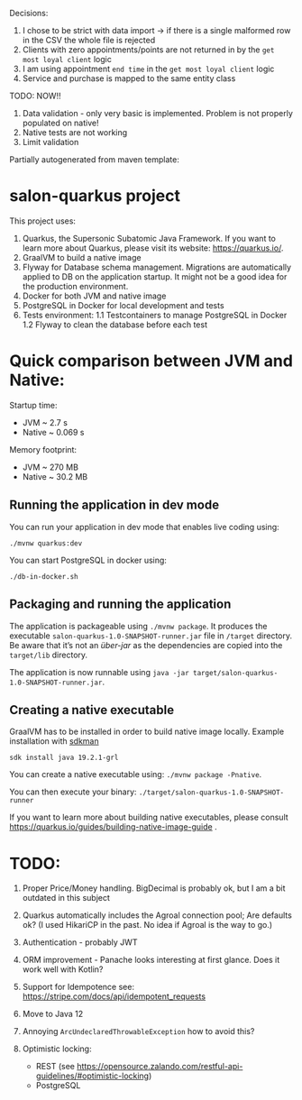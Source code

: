 Decisions: 
1. I chose to be strict with data import -> if there is a single malformed row in the CSV the whole file is rejected
1. Clients with zero appointments/points are not returned in by the `get most loyal client` logic
1. I am using appointment `end time` in the `get most loyal client` logic
1. Service and purchase is mapped to the same entity class

TODO: NOW!! 
1. Data validation - only very basic is implemented. Problem is not properly populated on native!
1. Native tests are not working
1. Limit validation


Partially autogenerated from maven template: 
# salon-quarkus project

This project uses:
1. Quarkus, the Supersonic Subatomic Java Framework. If you want to learn more about Quarkus, please visit its website: https://quarkus.io/.
1. GraalVM to build a native image
1. Flyway for Database schema management. Migrations are automatically applied to DB on the application startup. It might not be a good idea for the production environment.
1. Docker for both JVM and native image
1. PostgreSQL in Docker for local development and tests
1. Tests environment: 
1.1 Testcontainers to manage PostgreSQL in Docker 
1.2 Flyway to clean the database before each test


# Quick comparison between JVM and Native:  
Startup time: 
- JVM       ~ 2.7 s 
- Native    ~ 0.069 s

Memory footprint: 
- JVM ~ 270 MB
- Native ~ 30.2 MB

## Running the application in dev mode

You can run your application in dev mode that enables live coding using:
```
./mvnw quarkus:dev
```

You can start PostgreSQL in docker using: 
```
./db-in-docker.sh
```
## Packaging and running the application

The application is packageable using `./mvnw package`.
It produces the executable `salon-quarkus-1.0-SNAPSHOT-runner.jar` file in `/target` directory.
Be aware that it’s not an _über-jar_ as the dependencies are copied into the `target/lib` directory.

The application is now runnable using `java -jar target/salon-quarkus-1.0-SNAPSHOT-runner.jar`.

## Creating a native executable
GraalVM has to be installed in order to build native image locally. 
Example installation with [sdkman](https://sdkman.io/)
```
sdk install java 19.2.1-grl
```
You can create a native executable using: `./mvnw package -Pnative`.

You can then execute your binary: `./target/salon-quarkus-1.0-SNAPSHOT-runner`

If you want to learn more about building native executables, please consult https://quarkus.io/guides/building-native-image-guide .

# TODO:
1. Proper Price/Money handling. BigDecimal is probably ok, but I am a bit outdated in this subject
1. Quarkus automatically includes the Agroal connection pool;
   Are defaults ok? (I used HikariCP in the past. No idea if Agroal is the way to go.)
1. Authentication - probably JWT 
1. ORM improvement - Panache looks interesting at first glance. Does it work well with Kotlin?
1. Support for Idempotence see: https://stripe.com/docs/api/idempotent_requests
1. Move to Java 12
1. Annoying `ArcUndeclaredThrowableException` how to avoid this?
1. Optimistic locking:
 
   - REST (see https://opensource.zalando.com/restful-api-guidelines/#optimistic-locking) 
   - PostgreSQL 